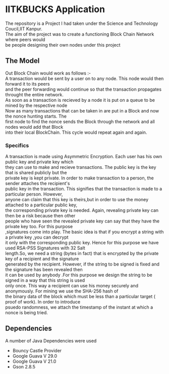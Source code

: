 # IITKBUCKS Application
<p>The repository is a Project I had taken under the Science and Technology Coucil,IIT Kanpur.<br>
The aim of the project was to create a functioning Block Chain Network where peers would<br>
be people designing their own nodes under this project<br></p>

## The Model
Out Block Chain would work as follows :-<br>
A transaction would be sent by a user on to any node. This node would then forward it to its peers <br>
and the peer forwarding would continue so that the transaction propagates throught the entire network.<br>
As soon as a transaction is recieved by a node it is put on a queue to be mined by the respective node<br>
Now as many transactions that can be taken in are put in a Block and now the nonce hunting starts. The <br>
  first node to find the nonce sends the Block through the network and all nodes would add that Block <br>
  into their local BlockChain. This cycle would repeat again and again.
  
### Specifics
A transaction is made using Asymmetric Encryption. Each user has his own public key and private key which <br>
they can use to make and recieve transactions. The public key is the key that is shared publicly but the <br>
private key is kept private. In order to make transaction to a person, the sender attaches the recipient's <br>
public key in the transaction. This signifies that the transaction is made to a particular person. However,<br>
anyone can claim that this key is theirs,but in order to use the money attached to a particular public key,<br>
the corresponding private key is needed. Again, revealing private key can then be a risk because then other <br>
people who have seen the revealed private key can say that they have the private key too. For this purpose<br>
,signatures come into play. The basic idea is that if you encrypt a string with a private key ,you can decrypt<br>
it only with the corresponding public key. Hence for this purpose we have used RSA-PSS Signatures with 32 Salt<br>
length.So, we need a string (bytes in fact) that is encrypted by the private key of a recipient and the signature<br>
generated by the recipient. However, if the string to be signed is fixed and the signature has been revealed then<br>
it can be used by anybody .For this purpose we design the string to be signed in a way that this string is used <br>
only once. This way a recipient can use his money securely and anonymously. For mining we use the SHA-256 hash of <br>
the binary data of the block which must be less than a particular target ( proof of work). In order to introduce <br>
psuedo randomness, we attach the timestamp of the instant at which a nonce is being tried.

## Dependencies
A number of Java Dependencies were used
<ul>
<li>Bouncy Castle Provider </li>
<li> Google Guava V 29.0 </li>
<li> Google Guava V 21.0 </li>
<li> Gson 2.8.5 </li>
</ul>


  








  

